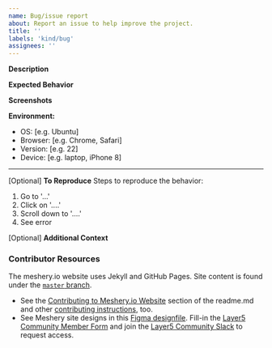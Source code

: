 ```yaml
---
name: Bug/issue report
about: Report an issue to help improve the project.
title: ''
labels: 'kind/bug'
assignees: ''
---
```

**Description**
<!-- A brief description of the issue. -->

**Expected Behavior**
<!-- A brief description of what you expected to happen. -->

**Screenshots**
<!-- Add screenshots, if applicable, to help explain your problem. -->

**Environment:**
 - OS: [e.g. Ubuntu]
 - Browser: [e.g. Chrome, Safari]
 - Version: [e.g. 22]
 - Device: [e.g. laptop, iPhone 8]

---
[Optional] **To Reproduce**
Steps to reproduce the behavior:
1. Go to '...'
2. Click on '....'
3. Scroll down to '....'
4. See error

[Optional] **Additional Context**
<!-- Add any other context about the problem here. -->

### Contributor Resources

The meshery.io website uses Jekyll and GitHub Pages. Site content is found under the [`master` branch](https://github.com/meshery/meshery.io/tree/master).
- See the [Contributing to Meshery.io Website](https://github.com/layer5io/meshery.io#contributing-to-the-mesheryio-website) section of the readme.md and other [contributing instructions](https://docs.meshery.io/project/contributing), too.
- See Meshery site designs in this [Figma designfile](https://www.figma.com/file/SMP3zxOjZztdOLtgN4dS2W/Meshery-UI?node-id=110%3A1). Fill-in the [Layer5 Community Member Form](https://layer5.io/newcomer) and join the [Layer5 Community Slack](http://slack.layer5.io) to request access.
